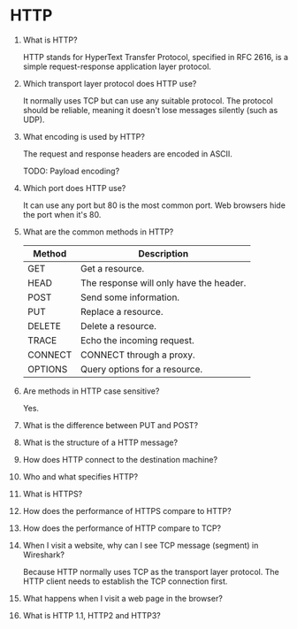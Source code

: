 # HTTP

1. What is HTTP?

    HTTP stands for HyperText Transfer Protocol, specified in RFC 2616, is a simple request-response application layer protocol.

1. Which transport layer protocol does HTTP use?

    It normally uses TCP but can use any suitable protocol. The protocol should be reliable, meaning it doesn't lose messages silently (such as UDP).

1. What encoding is used by HTTP?

    The request and response headers are encoded in ASCII.
    
    TODO: Payload encoding?

1. Which port does HTTP use?

    It can use any port but 80 is the most common port. Web browsers hide the port when it's 80.

1. What are the common methods in HTTP?

    | Method  | Description                             |
    | ------- | --------------------------------------- |
    | GET     | Get a resource.                         |
    | HEAD    | The response will only have the header. |
    | POST    | Send some information.                  |
    | PUT     | Replace a resource.                     |
    | DELETE  | Delete a resource.                      |
    | TRACE   | Echo the incoming request.              |
    | CONNECT | CONNECT through a proxy.                |
    | OPTIONS | Query options for a resource.           |

1. Are methods in HTTP case sensitive?

    Yes.

1. What is the difference between PUT and POST?

1. What is the structure of a HTTP message?

1. How does HTTP connect to the destination machine?

1. Who and what specifies HTTP?

1. What is HTTPS?

1. How does the performance of HTTPS compare to HTTP?

1. How does the performance of HTTP compare to TCP?

1. When I visit a website, why can I see TCP message (segment) in Wireshark?

    Because HTTP normally uses TCP as the transport layer protocol. The HTTP client needs to establish the TCP connection first.

1. What happens when I visit a web page in the browser?

1. What is HTTP 1.1, HTTP2 and HTTP3?